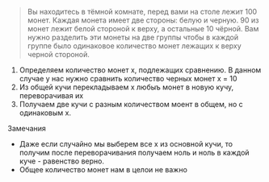 [comment]: # (Created by Astashov Andrey <a.astashov@straetus.com>)
[comment]: # (Date: 30.01.2016 / ‏‎19:51)

> Вы находитесь в тёмной комнате, перед вами на столе лежит 100 монет. Каждая монета имеет две стороны: белую и черную. 90 из монет лежит белой стороной к верху, а остальные 10 чёрной. Вам нужно разделить эти монеты на две группы чтобы в каждой группе было одинаковое количество монет лежащих к верху черной стороной.

1. Определяем количество монет x, подлежащих сравнению. В данном случае у нас нужно сравнить количество черных монет x = 10
2. Из общей кучи перекладываем x любыъ монет в новую кучу, переворачивая их
3. Получаем две кучи с разным количеством моент в общем, но с одинаковым х.

Замечания
- Даже если случайно мы выберем все x из основной кучи, то получим после переворачивания получаем ноль и ноль в каждой куче - равенство верно.
- Общее количество монет нам в целои не важно